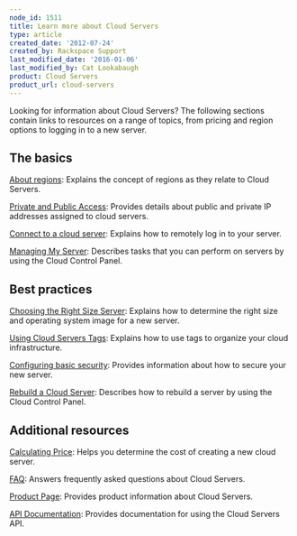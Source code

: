 ```yaml
---
node_id: 1511
title: Learn more about Cloud Servers
type: article
created_date: '2012-07-24'
created_by: Rackspace Support
last_modified_date: '2016-01-06'
last_modified_by: Cat Lookabaugh
product: Cloud Servers
product_url: cloud-servers
---
```


Looking for information about Cloud Servers? The following sections contain links to resources on a range of topics, from pricing and region options to logging in to a new server.

The basics
----------

[About regions](/how-to/about-regions): Explains the concept of regions as they relate to Cloud Servers.

[Private and Public Access](/how-to/private-and-public-access-to-your-cloud-server): Provides details about public and private IP addresses assigned to cloud servers.

[Connect to a cloud server](/how-to/connect-to-a-cloud-server): Explains how to remotely log in to your server.

[Managing My Server](/how-to/managing-my-server): Describes tasks that you can perform on servers by using the Cloud Control Panel.

Best practices
--------------

[Choosing the Right Size Server](http://www.rackspace.com/knowledge_center/article/rackspace-cloud-essentials-choosing-the-right-size-cloud-server): Explains how to determine the right size and operating system image for a new server.

[Using Cloud Servers Tags](/how-to/using-cloud-servers-tags): Explains how to use tags to organize your cloud infrastructure.

[Configuring basic security](/how-to/configuring-basic-security-0): Provides information about how to secure your new server.

[Rebuild a Cloud Server](/how-to/rebuild-a-cloud-server): Describes how to rebuild a server by using the Cloud Control Panel.

Additional resources
--------------------

[Calculating Price](http://www.rackspace.com/calculator): Helps you determine the cost of creating a new cloud server.

[FAQ](http://www.rackspace.com/knowledge_center/product-faq/cloud-servers): Answers frequently asked questions about Cloud Servers.

[Product
Page](http://www.rackspace.com/cloud/servers): Provides product information about Cloud Servers.

[API Documentation](https://developer.rackspace.com/docs/): Provides documentation for using the Cloud Servers API.
